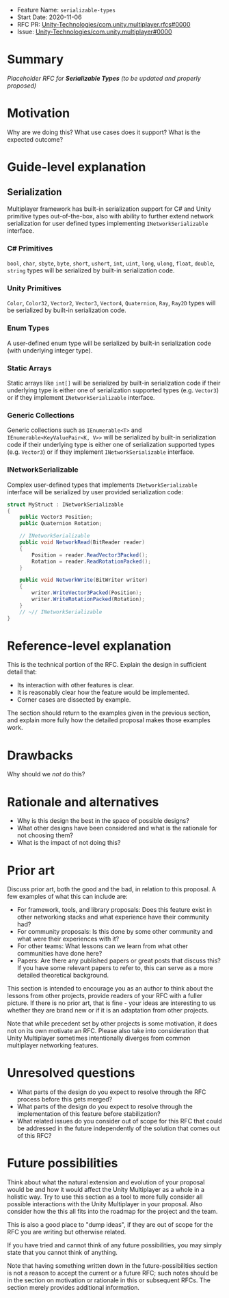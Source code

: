 - Feature Name: `serializable-types`
- Start Date: 2020-11-06
- RFC PR: [Unity-Technologies/com.unity.multiplayer.rfcs#0000](https://github.com/Unity-Technologies/com.unity.multiplayer.rfcs/pull/0000)
- Issue: [Unity-Technologies/com.unity.multiplayer#0000](https://github.com/Unity-Technologies/com.unity.multiplayer/issues/0000)

# Summary
[summary]: #summary

_Placeholder RFC for **Serializable Types** (to be updated and properly proposed)_

# Motivation
[motivation]: #motivation

Why are we doing this? What use cases does it support? What is the expected outcome?

# Guide-level explanation
[guide-level-explanation]: #guide-level-explanation

## Serialization

Multiplayer framework has built-in serialization support for C# and Unity primitive types out-of-the-box, also with ability to further extend network serialization for user defined types implementing `INetworkSerializable` interface.

### C# Primitives

`bool`, `char`, `sbyte`, `byte`, `short`, `ushort`, `int`, `uint`, `long`, `ulong`, `float`, `double`, `string` types will be serialized by built-in serialization code.

### Unity Primitives

`Color`, `Color32`, `Vector2`, `Vector3`, `Vector4`, `Quaternion`, `Ray`, `Ray2D` types will be serialized by built-in serialization code.

### Enum Types

A user-defined enum type will be serialized by built-in serialization code (with underlying integer type).

### Static Arrays

Static arrays like `int[]` will be serialized by built-in serialization code if their underlying type is either one of serialization supported types (e.g. `Vector3`) or if they implement `INetworkSerializable` interface.

### Generic Collections

Generic collections such as `IEnumerable<T>` and `IEnumerable<KeyValuePair<K, V>>` will be serialized by built-in serialization code if their underlying type is either one of serialization supported types (e.g. `Vector3`) or if they implement `INetworkSerializable` interface.

### INetworkSerializable

Complex user-defined types that implements `INetworkSerializable` interface will be serialized by user provided serialization code:

```cs
struct MyStruct : INetworkSerializable
{
    public Vector3 Position;
    public Quaternion Rotation;

    // INetworkSerializable
    public void NetworkRead(BitReader reader)
    {
        Position = reader.ReadVector3Packed();
        Rotation = reader.ReadRotationPacked();
    }

    public void NetworkWrite(BitWriter writer)
    {
        writer.WriteVector3Packed(Position);
        writer.WriteRotationPacked(Rotation);
    }
    // ~// INetworkSerializable
}
```

# Reference-level explanation
[reference-level-explanation]: #reference-level-explanation

This is the technical portion of the RFC. Explain the design in sufficient detail that:

- Its interaction with other features is clear.
- It is reasonably clear how the feature would be implemented.
- Corner cases are dissected by example.

The section should return to the examples given in the previous section, and explain more fully how the detailed proposal makes those examples work.

# Drawbacks
[drawbacks]: #drawbacks

Why should we _not_ do this?

# Rationale and alternatives
[rationale-and-alternatives]: #rationale-and-alternatives

- Why is this design the best in the space of possible designs?
- What other designs have been considered and what is the rationale for not choosing them?
- What is the impact of not doing this?

# Prior art
[prior-art]: #prior-art

Discuss prior art, both the good and the bad, in relation to this proposal. A few examples of what this can include are:

- For framework, tools, and library proposals: Does this feature exist in other networking stacks and what experience have their community had?
- For community proposals: Is this done by some other community and what were their experiences with it?
- For other teams: What lessons can we learn from what other communities have done here?
- Papers: Are there any published papers or great posts that discuss this? If you have some relevant papers to refer to, this can serve as a more detailed theoretical background.

This section is intended to encourage you as an author to think about the lessons from other projects, provide readers of your RFC with a fuller picture. If there is no prior art, that is fine - your ideas are interesting to us whether they are brand new or if it is an adaptation from other projects.

Note that while precedent set by other projects is some motivation, it does not on its own motivate an RFC. Please also take into consideration that Unity Multiplayer sometimes intentionally diverges from common multiplayer networking features.

# Unresolved questions
[unresolved-questions]: #unresolved-questions

- What parts of the design do you expect to resolve through the RFC process before this gets merged?
- What parts of the design do you expect to resolve through the implementation of this feature before stabilization?
- What related issues do you consider out of scope for this RFC that could be addressed in the future independently of the solution that comes out of this RFC?

# Future possibilities
[future-possibilities]: #future-possibilities

Think about what the natural extension and evolution of your proposal would be and how it would affect the Unity Multiplayer as a whole in a holistic way. Try to use this section as a tool to more fully consider all possible interactions with the Unity Multiplayer in your proposal. Also consider how the this all fits into the roadmap for the project and the team.

This is also a good place to "dump ideas", if they are out of scope for the RFC you are writing but otherwise related.

If you have tried and cannot think of any future possibilities, you may simply state that you cannot think of anything.

Note that having something written down in the future-possibilities section is not a reason to accept the current or a future RFC; such notes should be in the section on motivation or rationale in this or subsequent RFCs. The section merely provides additional information.
